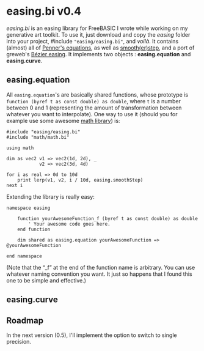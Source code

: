 # easing.bi v0.4

_easing.bi_ is an easing library for FreeBASIC I wrote while working on my generative art toolkit. To use it, just download and copy the _easing_ folder into your project, #include `"easing/easing.bi"`, and _voilà_. It contains (almost) all of [Penner's equations](http://robertpenner.com/easing/), as well as [smooth(er)step](https://en.wikipedia.org/wiki/Smoothstep), and a port of greweb's [Bézier easing](https://github.com/gre/bezier-easing). It implements two objects : **easing.equation** and **easing.curve**.

## easing.equation

All `easing.equation`'s are basically shared functions, whose prototype is `function (byref t as const double) as double`, where `t` is a number between 0 and 1 (representing the amount of transformation between whatever you want to interpolate). One way to use it (should you for example use some awesome [math library](https://github.com/guillaumerangheard/math.bi)) is:
```
#include "easing/easing.bi"
#include "math/math.bi"

using math

dim as vec2 v1 => vec2(1d, 2d), _
            v2 => vec2(3d, 4d)

for i as real => 0d to 10d
    print lerp(v1, v2, i / 10d, easing.smoothStep)
next i
```
Extending the library is really easy:
```
namespace easing
    
    function yourAwesomeFunction_f (byref t as const double) as double
        ' Your awesome code goes here.
    end function

    dim shared as easing.equation yourAwesomeFunction => @yourAwesomeFunction
    
end namespace
```
(Note that the “_f” at the end of the function name is arbitrary. You can use whatever naming convention you want. It just so happens that I found this one to be simple and effective.)

## easing.curve



## Roadmap

In the next version (0.5), I'll implement the option to switch to single precision.

